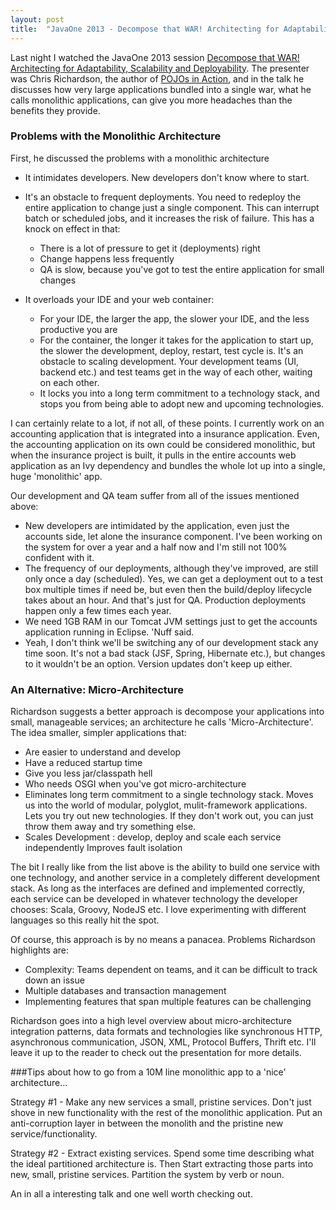 ```yaml
---
layout: post
title:  "JavaOne 2013 - Decompose that WAR! Architecting for Adaptability, Scalability and Deployability"
---
```


Last night I watched the JavaOne 2013 session [Decompose that WAR! Architecting for Adaptability, Scalability and Deployability](http://parleys.com/play/525047b6e4b0c4f11ec5764b). The presenter was Chris Richardson, the author of [POJOs in Action](http://www.amazon.co.uk/POJOs-Action-Developing-Applications-Lightweight/dp/1932394583), and in the  talk he discusses how very large applications bundled into a single war, what he calls monolithic applications, can give you more headaches than the benefits they provide.

### Problems with the Monolithic Architecture

First, he discussed the problems with a monolithic architecture

* It intimidates developers. New developers don't know where to start.
* It's an obstacle to frequent deployments. You need to redeploy the entire application to change just a single component. This can interrupt batch or scheduled jobs, and it increases the risk of failure. This has a knock on effect in that:
	* There is a lot of pressure to get it (deployments) right
    * Change happens less frequently
    * QA is slow, because you've got to test the entire application for small changes

* It overloads your IDE and your web container:
	* For your IDE, the larger the app, the slower your IDE, and the less productive you are
    * For the container, the longer it takes for the application to start up, the slower the development, deploy, restart, test cycle is.
It's an obstacle to scaling development. Your development teams (UI, backend etc.) and test teams get in the way of each other, waiting on each other.
	* It locks you into a long term commitment to a technology stack, and stops you from being able to adopt new and upcoming technologies.

I can certainly relate to a lot, if not all, of these points. I currently work on an accounting application that is integrated into a insurance application. Even, the accounting application on its own could be considered monolithic, but when the insurance project is built, it pulls in the entire accounts web application as an Ivy dependency and bundles the whole lot up into a single, huge 'monolithic' app.

Our development and QA team suffer from all of the issues mentioned above:

* New developers are intimidated by the application, even just the accounts side, let alone the insurance component. I've been working on the system for over a year and a half now and I'm still not 100% confident with it.
* The frequency of our deployments, although they've improved, are still only once a day (scheduled). Yes, we can get a deployment out to a test box multiple times if need be, but even then the build/deploy lifecycle takes about an hour. And that's just for QA. Production deployments happen only a few times each year.
* We need 1GB RAM in our Tomcat JVM settings just to get the accounts application running in Eclipse. 'Nuff said.
* Yeah, I don't think we'll be switching any of our development stack any time soon. It's not a bad stack (JSF, Spring, Hibernate etc.), but changes to it wouldn't be an option. Version updates don't keep up either.

### An Alternative: Micro-Architecture

Richardson suggests a better approach is decompose your applications into small, manageable services; an architecture he calls 'Micro-Architecture'. The idea
smaller, simpler applications that:

* Are easier to understand and develop
* Have a reduced startup time
* Give you less jar/classpath hell
* Who needs OSGI when you've got micro-architecture
* Eliminates long term commitment to a single technology stack. Moves us into the world of modular, polyglot, mulit-framework applications. Lets you try out new technologies. If they don't work out, you can just throw them away and try something else.
* Scales Development : develop, deploy and scale each service independently
Improves fault isolation

The bit I really like from the list above is the ability to build one service with one technology, and another service in a completely different development stack. As long as the interfaces are defined and implemented correctly, each service can be developed in whatever technology the developer chooses: Scala, Groovy, NodeJS etc. I love experimenting with different languages so this really hit the spot.

Of course, this approach is by no means a panacea. Problems Richardson highlights are:

* Complexity: Teams dependent on teams, and it can be difficult to track down an issue
* Multiple databases and transaction management
* Implementing features that span multiple features can be challenging

Richardson goes into a high level overview about micro-architecture integration patterns, data formats and technologies like synchronous HTTP, asynchronous communication, JSON, XML, Protocol Buffers, Thrift etc. I'll leave it up to the reader to check out the presentation for more details.

###Tips about how to go from a 10M line monolithic app to a 'nice' architecture…

Strategy #1 - Make any new services a small, pristine services. Don't just shove in new functionality with the rest of the monolithic application. Put an anti-corruption layer in between the monolith and the pristine new service/functionality.

Strategy #2 - Extract existing services. Spend some time describing what the ideal partitioned architecture is. Then Start extracting those parts into new, small, pristine services. Partition the system by verb or noun.

An in all a interesting talk and one well worth checking out.
